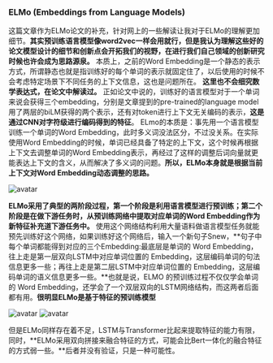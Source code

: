 ### ELMo (Embeddings from Language Models)
这篇文章作为ELMo论文的补充，针对网上的一些解读让我对于ELMo的理解更加细节。**其实预训练语言模型像word2vec一样会用就行，但是我认为理解这些好的论文模型设计的细节和创新点会开拓我们的视野，在进行我们自己领域的创新研究时候也许会成为思路源泉。**
本质上，之前的Word Embedding是一个静态的表示方式，所谓静态也就是指训练好的每个单词的表示就固定住了，以后使用的时候不会考虑特定场景下不同任务的上下文信息，这也是问题所在。
**这里也不会细究数学表达式，在论文中解读过。**
正如论文中说的，训练好的语言模型对于一个单词来说会获得三个embedding，分别是文章提到的pre-trained的language model用了两层的biLM获得的两个表示，还有对token进行上下文无关编码的表示，**这是通过CNN对字符级进行编码得到的特征**。
ELmo的本质是：事先用一个语言模型训练一个单词的Word Embedding，此时多义词没法区分，不过没关系。在实际使用Word Embedding的时候，单词已经具备了特定的上下文，这个时候再根据上下文去调整单词的Word Embedding表示，再经过了这样的调整后词向量就更能表达上下文的含义，从而解决了多义词的问题。**所以，ELMo本身就是根据当前上下文对Word Embedding动态调整的思路。**

![avatar](https://github.com/coderGray1296/NLP/blob/master/ELMo/pictures/3.jpg)

**ELMo采用了典型的两阶段过程，第一个阶段是利用语言模型进行预训练；第二个阶段是在做下游任务时，从预训练网络中提取对应单词的Word Embedding作为新特征补充道下游任务中。**
使用这个网络结构利用大量语料做语言模型任务就能预先训练好这个网络，如果训练好这个网络后，输入一个新句子Snew，**句子中每个单词都能得到对应的三个Embedding:最底层是单词的 Word Embedding，往上走是第一层双向LSTM中对应单词位置的 Embedding，这层编码单词的句法信息更多一些；再往上走是第二层LSTM中对应单词位置的 Embedding，这层编码单词的语义信息更多一些。**也就是说，ELMO 的预训练过程不仅仅学会单词的 Word Embedding，还学会了一个双层双向的LSTM网络结构，而这两者后面都有用。**很明显ELMo是基于特征的预训练模型**

![avatar](https://github.com/coderGray1296/NLP/blob/master/ELMo/pictures/4.jpg)
![avatar](https://github.com/coderGray1296/NLP/blob/master/ELMo/pictures/5.jpg)

但是ELMo同样存在着不足，LSTM与Transformer比起来提取特征的能力有限，同时，**ELMo采用双向拼接来融合特征的方式，可能会比Bert一体化的融合特征的方式弱一些。**后者并没有验证，只是一种可能性。
